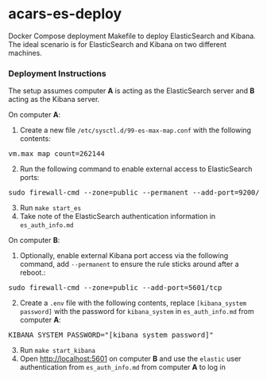 # acars-es-deploy
Docker Compose deployment Makefile to deploy ElasticSearch and Kibana.
The ideal scenario is for ElasticSearch and Kibana on two different machines.

### Deployment Instructions
The setup assumes computer **A** is acting as the ElasticSearch server and **B** acting as the Kibana server.

On computer **A**:
 1. Create a new file `/etc/sysctl.d/99-es-max-map.conf` with the following contents:
<pre>
vm.max_map_count=262144
</pre> 
 2. Run the following command to enable external access to ElasticSearch ports:
<pre>
sudo firewall-cmd --zone=public --permanent --add-port=9200/tcp
</pre>
 3. Run `make start_es`
 4. Take note of the ElasticSearch authentication information in `es_auth_info.md`

On computer **B**:
 1. Optionally, enable external Kibana port access via the following command, add `--permanent` to ensure the rule sticks around after a reboot.:
<pre>
sudo firewall-cmd --zone=public --add-port=5601/tcp
</pre>
 2. Create a `.env` file with the following contents, replace `[kibana_system password]` with the password for `kibana_system` in `es_auth_info.md` from computer **A**:
<pre>
KIBANA_SYSTEM_PASSWORD="[kibana_system password]"
</pre>
 3. Run `make start_kibana`
 4. Open [http://localhost:5601](http://localhost:5601) on computer **B** and use the `elastic` user authentication from `es_auth_info.md` from computer **A** to log in

